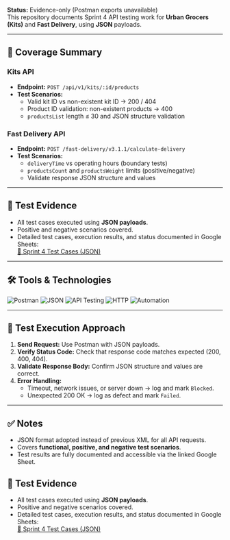 
**Status:** Evidence-only (Postman exports unavailable)  
This repository documents Sprint 4 API testing work for **Urban Grocers (Kits)** and **Fast Delivery**, using **JSON** payloads.

---

## 🧪 Coverage Summary

### Kits API
- **Endpoint:** `POST /api/v1/kits/:id/products`
- **Test Scenarios:**
  - Valid kit ID vs non-existent kit ID → 200 / 404
  - Product ID validation: non-existent products → 400
  - `productsList` length ≤ 30 and JSON structure validation

### Fast Delivery API
- **Endpoint:** `POST /fast-delivery/v3.1.1/calculate-delivery`
- **Test Scenarios:**
  - `deliveryTime` vs operating hours (boundary tests)
  - `productsCount` and `productsWeight` limits (positive/negative)
  - Validate response JSON structure and values

---

## 📄 Test Evidence
- All test cases executed using **JSON payloads**.
- Positive and negative scenarios covered.
- Detailed test cases, execution results, and status documented in Google Sheets:  
[📎 Sprint 4 Test Cases (JSON)](https://docs.google.com/spreadsheets/d/1EIoT3fpPra5E0-Ac9f7rUX0_qLcpxwEIY0Y8g8NbtMI/edit?usp=share_link)

---

## 🛠 Tools & Technologies

![Postman](https://img.shields.io/badge/Postman-FF6C37?style=for-the-badge&logo=postman&logoColor=white)
![JSON](https://img.shields.io/badge/JSON-000000?style=for-the-badge&logo=json&logoColor=white)
![API Testing](https://img.shields.io/badge/API%20Testing-007ACC?style=for-the-badge)
![HTTP](https://img.shields.io/badge/HTTP-009688?style=for-the-badge)
![Automation](https://img.shields.io/badge/Automation-4CAF50?style=for-the-badge)

---

## 📌 Test Execution Approach

1. **Send Request:** Use Postman with JSON payloads.  
2. **Verify Status Code:** Check that response code matches expected (200, 400, 404).  
3. **Validate Response Body:** Confirm JSON structure and values are correct.  
4. **Error Handling:**  
   - Timeout, network issues, or server down → log and mark `Blocked`.  
   - Unexpected 200 OK → log as defect and mark `Failed`.

---

## ✅ Notes
- JSON format adopted instead of previous XML for all API requests.  
- Covers **functional, positive, and negative test scenarios**.  
- Test results are fully documented and accessible via the linked Google Sheet.

## 📄 Test Evidence
- All test cases executed using **JSON payloads**.
- Positive and negative scenarios covered.
- Detailed test cases, execution results, and status documented in Google Sheets:  
[📎 Sprint 4 Test Cases (JSON)](https://docs.google.com/spreadsheets/d/1EIoT3fpPra5E0-Ac9f7rUX0_qLcpxwEIY0Y8g8NbtMI/edit?usp=share_link)



